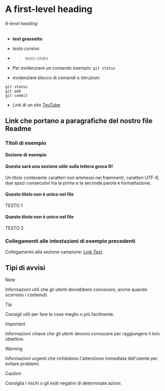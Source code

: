 # A first-level heading

###### 6-level heading

- **text grassetto**
- _testo corsivo_
- >testo citato

- Per evidenziare un comando esempio: `git status`

- evidenziare blocco di comandi o istruzioni 
```
git status
git add
git commit
```
- Link di un sito [TouTube](https://www.youtube.com/)
## Link che portano a paragrafiche del nostro file Readme
### Titoli di esempio

#### Sezione di esempio

#### Questa sarà una sezione _utile_ sulla lettera greca Θ!
Un titolo contenente caratteri non ammessi nei frammenti, caratteri UTF-8, due spazi consecutivi tra la prima e la seconda parola e formattazione.

#### Questo titolo non è unico nel file

TESTO 1

#### Questo titolo non è unico nel file

TESTO 2

### Collegamenti alle intestazioni di esempio precedenti

Collegamento alla sezione campione: [Link Text](#Titoli-di-esempio).

## Tipi di avvisi
> [!NOTE]
> Informazioni utili che gli utenti dovrebbero conoscere, anche quando scorrono i contenuti.

> [!TIP]
> Consigli utili per fare le cose meglio o più facilmente.

> [!IMPORTANT]
> Informazioni chiave che gli utenti devono conoscere per raggiungere il loro obiettivo.

> [!WARNING]
> Informazioni urgenti che richiedono l'attenzione immediata dell'utente per evitare problemi.

> [!CAUTION]
> Consiglia i rischi o gli esiti negativi di determinate azioni.
